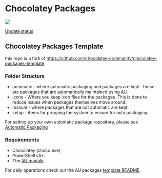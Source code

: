 # Chocolatey Packages
[![](https://ci.appveyor.com/api/projects/status/github/blickfeld7/chocolatey-packages?svg=true)](https://ci.appveyor.com/project/blickfeld7/chocolatey-packages)

[Update status](https://gist.github.com/blickfeld7/84807e4bbf71b96c70d06deb17e75925)

## Chocolatey Packages Template
this repo is a fork of https://github.com/chocolatey-community/chocolatey-packages-template

### Folder Structure

* automatic - where automatic packaging and packages are kept. These are packages that are automatically maintained using [AU](https://chocolatey.org/packages/au).
* icons - Where you keep icon files for the packages. This is done to reduce issues when packages themselves move around.
* manual - where packages that are not automatic are kept.
* setup - items for prepping the system to ensure for auto packaging.

For setting up your own automatic package repository, please see [Automatic Packaging](https://chocolatey.org/docs/automatic-packages)

### Requirements

* Chocolatey (choco.exe)
* PowerShell v5+.
* The [AU module](https://chocolatey.org/packages/au).

For daily operations check out the AU packages [template README](https://github.com/majkinetor/au-packages-template/blob/master/README.md).
